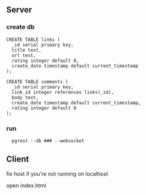 ## Server

### create db

```
CREATE TABLE links (
  _id serial primary key,
  title text,
  url text,
  rating integer default 0,
  create_date timestamp default current_timestamp
);

CREATE TABLE comments (
  _id serial primary key,
  link_id integer references links(_id),
  body text,
  create_date timestamp default current_timestamp,
  rating integer default 0
);
```

### run

```
  pgrest --db ### --websocket
```

## Client

fix host if you're not running on localhost

open index.html

